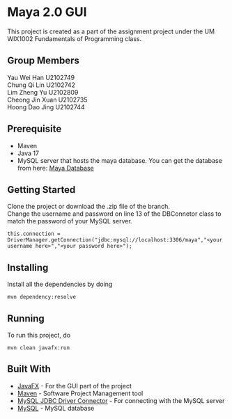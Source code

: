 # Maya 2.0 GUI
This project is created as a part of the assignment project under the UM WIX1002 Fundamentals of Programming class.

## Group Members
Yau Wei Han U2102749  
Chung Qi Lin U2102742  
Lim Zheng Yu U2102809  
Cheong Jin Xuan U2102735  
Hoong Dao Jing U2102744  

## Prerequisite
- Maven
- Java 17
- MySQL server that hosts the maya database. You can get the database from here: [Maya Database](https://drive.google.com/file/d/1NJU9NijX_fX2PqSk5GEr0R0cEker9cnx/view?usp=sharing)

## Getting Started
Clone the project or download the .zip file of the branch.  
Change the username and password on line 13 of the DBConnetor class to match the password of your MySQL server.
```
this.connection = DriverManager.getConnection("jdbc:mysql://localhost:3306/maya","<your username here>","<your password here>");
```

## Installing
Install all the dependencies by doing
```
mvn dependency:resolve
```

## Running
To run this project, do
```
mvn clean javafx:run
```

## Built With
* [JavaFX](https://openjfx.io/) - For the GUI part of the project
* [Maven](https://maven.apache.org/) - Software Project Management tool
* [MySQL JDBC Driver Connector](https://dev.mysql.com/downloads/connector/j/) - For connecting with the MySQL server
* [MySQL](https://www.mysql.com/) - MySQL database

